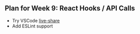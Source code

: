 ## Plan for Week 9: React Hooks / API Calls

* Try VSCode [live-share](https://code.visualstudio.com/blogs/2017/11/15/live-share)
* Add ESLint support
